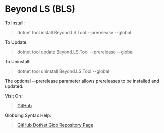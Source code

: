 # Beyond LS (BLS)

To Install:
> dotnet tool install Beyond.LS.Tool --prerelease --global

To Update:
> dotnet tool update Beyond.LS.Tool --prerelease --global

To Uninstall:
> dotnet tool uninstall Beyond.LS.Tool --global

The optional --prerelease parameter allows prereleases to be installed and updated.

Visit On :
> [GitHub](https://www.nuget.org/packages/Beyond.LS.Tool)

Globbing Syntax Help:
> [GitHub DotNet.Glob Repository Page](https://github.com/dazinator/DotNet.Glob)
